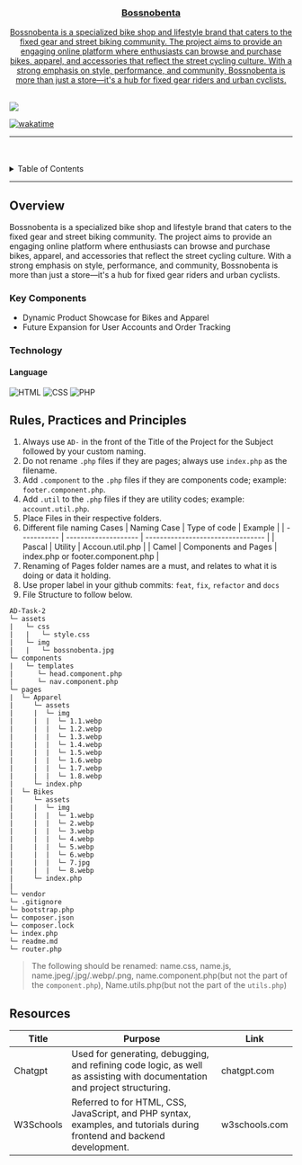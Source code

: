 <a name="readme-top">

<br/>

<br />
<div align="center">
  <a href="https://github.com/zyx-0314/">
<!-- TODO: Change Title to the name of the title of your Project -->
  <h3 align="center">Bossnobenta</h3>
</div>
<!-- TODO: Make a short description -->
<div align="center">
  Bossnobenta is a specialized bike shop and lifestyle brand that caters to the fixed gear and street biking community. The project aims to provide an engaging online platform where enthusiasts can browse and purchase bikes, apparel, and accessories that reflect the street cycling culture. With a strong emphasis on style, performance, and community, Bossnobenta is more than just a store—it's a hub for fixed gear riders and urban cyclists.
</div>

<br />

<!-- TODO: Change the zyx-0314 into your github username  -->
<!-- TODO: Change the WD-Template-Project into the same name of your folder -->

![](https://visit-counter.vercel.app/counter.png?page=zyx-0314/AD-CI4-Template-Project)

[![wakatime](https://wakatime.com/badge/user/018dd99a-4985-4f98-8216-6ca6fe2ce0f8/project/63501637-9a31-42f0-960d-4d0ab47977f8.svg)](https://wakatime.com/badge/user/018dd99a-4985-4f98-8216-6ca6fe2ce0f8/project/63501637-9a31-42f0-960d-4d0ab47977f8)

---

<br />
<br />

<!-- TODO: If you want to add more layers for your readme -->
<details>
  <summary>Table of Contents</summary>
  <ol>
    <li>
      <a href="#overview">Overview</a>
      <ol>
        <li>
          <a href="#key-components">Key Components</a>
        </li>
        <li>
          <a href="#technology">Technology</a>
        </li>
      </ol>
    </li>
    <li>
      <a href="#rule,-practices-and-principles">Rules, Practices and Principles</a>
    </li>
    <li>
      <a href="#resources">Resources</a>
    </li>
  </ol>
</details>

---

## Overview

<!-- TODO: To be changed -->
<!-- The following are just sample -->

Bossnobenta is a specialized bike shop and lifestyle brand that caters to the fixed gear and street biking community. The project aims to provide an engaging online platform where enthusiasts can browse and purchase bikes, apparel, and accessories that reflect the street cycling culture. With a strong emphasis on style, performance, and community, Bossnobenta is more than just a store—it's a hub for fixed gear riders and urban cyclists.

### Key Components

<!-- TODO: List of Key Components -->
<!-- The following are just sample -->

- Dynamic Product Showcase for Bikes and Apparel
- Future Expansion for User Accounts and Order Tracking

### Technology

<!-- TODO: List of Technology Used -->
#### Language
![HTML](https://img.shields.io/badge/HTML-E34F26?style=for-the-badge&logo=html5&logoColor=white)
![CSS](https://img.shields.io/badge/CSS-1572B6?style=for-the-badge&logo=css3&logoColor=white)
![PHP](https://img.shields.io/badge/PHP-777BB4?style=for-the-badge&logo=php&logoColor=white)


## Rules, Practices and Principles

<!-- Do not Change this -->

1. Always use `AD-` in the front of the Title of the Project for the Subject followed by your custom naming.
2. Do not rename `.php` files if they are pages; always use `index.php` as the filename.
3. Add `.component` to the `.php` files if they are components code; example: `footer.component.php`.
4. Add `.util` to the `.php` files if they are utility codes; example: `account.util.php`.
5. Place Files in their respective folders.
6. Different file naming Cases
   | Naming Case | Type of code         | Example                           |
   | ----------- | -------------------- | --------------------------------- |
   | Pascal      | Utility              | Accoun.util.php                   |
   | Camel       | Components and Pages | index.php or footer.component.php |
8. Renaming of Pages folder names are a must, and relates to what it is doing or data it holding.
9. Use proper label in your github commits: `feat`, `fix`, `refactor` and `docs`
10. File Structure to follow below.

```
AD-Task-2
└─ assets
|   └─ css
|   |   └─ style.css
|   └─ img
|   |   └─ bossnobenta.jpg
└─ components
|   └─ templates
|      └─ head.component.php
|      └─ nav.component.php
└─ pages
|  └─ Apparel
|     └─ assets
|     |  └─ img
|     |  |  └─ 1.1.webp
|     |  |  └─ 1.2.webp
|     |  |  └─ 1.3.webp
|     |  |  └─ 1.4.webp
|     |  |  └─ 1.5.webp
|     |  |  └─ 1.6.webp
|     |  |  └─ 1.7.webp
|     |  |  └─ 1.8.webp
|     └─ index.php
|  └─ Bikes
|     └─ assets
|     |  └─ img
|     |  |  └─ 1.webp
|     |  |  └─ 2.webp
|     |  |  └─ 3.webp
|     |  |  └─ 4.webp
|     |  |  └─ 5.webp
|     |  |  └─ 6.webp
|     |  |  └─ 7.jpg
|     |  |  └─ 8.webp
|     └─ index.php
|
└─ vendor
└─ .gitignore
└─ bootstrap.php
└─ composer.json
└─ composer.lock
└─ index.php
└─ readme.md
└─ router.php
```
> The following should be renamed: name.css, name.js, name.jpeg/.jpg/.webp/.png, name.component.php(but not the part of the `component.php`), Name.utils.php(but not the part of the `utils.php`)

## Resources

<!-- TODO: Add References -->

| Title        | Purpose                                                                       | Link          |
| ------------ | ----------------------------------------------------------------------------- | ------------- |
| Chatgpt      | Used for generating, debugging, and refining code logic, as well as assisting with documentation and project structuring. | chatgpt.com |
| W3Schools    | Referred to for HTML, CSS, JavaScript, and PHP syntax, examples, and tutorials during frontend and backend development. | w3schools.com |


